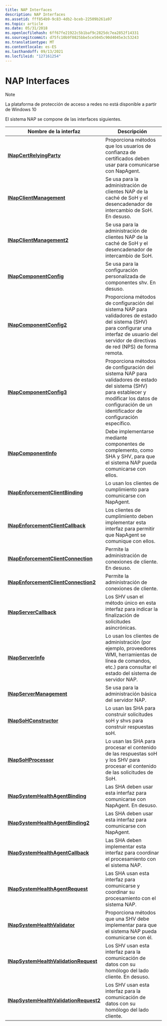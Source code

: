 ```yaml
---
title: NAP Interfaces
description: NAP Interfaces
ms.assetid: fff854b9-9c83-4db2-bceb-22509b261a97
ms.topic: article
ms.date: 05/31/2018
ms.openlocfilehash: 6ff67fe21922c5b1baf9c2825dc7ea2852f14331
ms.sourcegitcommit: d75fc10b9f0825bbe5ce5045c90d4045e3c53243
ms.translationtype: MT
ms.contentlocale: es-ES
ms.lasthandoff: 09/13/2021
ms.locfileid: "127161254"
---
```

# <a name="nap-interfaces"></a>NAP Interfaces

> [!Note]  
> La plataforma de protección de acceso a redes no está disponible a partir de Windows 10

 

El sistema NAP se compone de las interfaces siguientes.



| Nombre de la interfaz                                                                   | Descripción                                                                                                                                         |
|----------------------------------------------------------------------------------|-----------------------------------------------------------------------------------------------------------------------------------------------------|
| [**INapCertRelyingParty**](inapcertrelyingparty.md)                             | Proporciona métodos que los usuarios de confianza de certificados deben usar para comunicarse con NapAgent.                                                        |
| [**INapClientManagement**](inapclientmanagement.md)                             | Se usa para la administración de clientes NAP de la caché de SoH y el desencadenador de intercambio de SoH. En desuso.                                                                |
| [**INapClientManagement2**](inapclientmanagement2.md)                           | Se usa para la administración de clientes NAP de la caché de SoH y el desencadenador de intercambio de SoH.                                                                            |
| [**INapComponentConfig**](inapcomponentconfig.md)                               | Se usa para la configuración personalizada de componentes shv. En desuso.                                                                                    |
| [**INapComponentConfig2**](inapcomponentconfig2.md)                             | Proporciona métodos de configuración del sistema NAP para validadores de estado del sistema (SHV) para configurar una interfaz de usuario del servidor de directivas de red (NPS) de forma remota.   |
| [**INapComponentConfig3**](inapcomponentconfig3.md)                             | Proporciona métodos de configuración del sistema NAP para validadores de estado del sistema (SHV) para establecer y modificar los datos de configuración de un identificador de configuración específico. |
| [**INapComponentInfo**](inapcomponentinfo.md)                                   | Debe implementarse mediante componentes de complemento, como SHA y SHV, para que el sistema NAP pueda comunicarse con ellos.                          |
| [**INapEnforcementClientBinding**](inapenforcementclientbinding.md)             | Lo usan los clientes de cumplimiento para comunicarse con NapAgent.                                                                                       |
| [**INapEnforcementClientCallback**](inapenforcementclientcallback.md)           | Los clientes de cumplimiento deben implementar esta interfaz para permitir que NapAgent se comunique con ellos.                                                  |
| [**INapEnforcementClientConnection**](inapenforcementclientconnection.md)       | Permite la administración de conexiones de cliente. En desuso.                                                                                                |
| [**INapEnforcementClientConnection2**](inapenforcementclientconnection2.md)     | Permite la administración de conexiones de cliente.                                                                                                            |
| [**INapServerCallback**](inapservercallback.md)                                 | Los SHV usan el método único en esta interfaz para indicar la finalización de solicitudes asincrónicas.                                                             |
| [**INapServerInfo**](inapserverinfo.md)                                         | Lo usan los clientes de administración (por ejemplo, proveedores WMI, herramientas de línea de comandos, etc.) para consultar el estado del sistema de servidor NAP.                             |
| [**INapServerManagement**](inapservermanagement.md)                             | Se usa para la administración básica del servidor NAP.                                                                                                        |
| [**INapSoHConstructor**](inapsohconstructor.md)                                 | Lo usan las SHA para construir solicitudes soH y shvs para construir respuestas soH.                                                                      |
| [**INapSoHProcessor**](inapsohprocessor.md)                                     | Lo usan las SHA para procesar el contenido de las respuestas soH y los SHV para procesar el contenido de las solicitudes de SoH.                                          |
| [**INapSystemHealthAgentBinding**](inapsystemhealthagentbinding.md)             | Las SHA deben usar esta interfaz para comunicarse con NapAgent. En desuso.                                                                          |
| [**INapSystemHealthAgentBinding2**](inapsystemhealthagentbinding2.md)           | Las SHA deben usar esta interfaz para comunicarse con NapAgent.                                                                                      |
| [**INapSystemHealthAgentCallback**](inapsystemhealthagentcallback.md)           | Las SHA deben implementar esta interfaz para coordinar el procesamiento con el sistema NAP.                                                                    |
| [**INapSystemHealthAgentRequest**](inapsystemhealthagentrequest.md)             | Las SHA usan esta interfaz para comunicarse y coordinar su procesamiento con el sistema NAP.                                                         |
| [**INapSystemHealthValidator**](inapsystemhealthvalidator.md)                   | Proporciona métodos que una SHV debe implementar para que el sistema NAP pueda comunicarse con él.                                                         |
| [**INapSystemHealthValidationRequest**](inapsystemhealthvalidationrequest.md)   | Los SHV usan esta interfaz para la comunicación de datos con su homólogo del lado cliente. En desuso.                                                      |
| [**INapSystemHealthValidationRequest2**](inapsystemhealthvalidationrequest2.md) | Los SHV usan esta interfaz para la comunicación de datos con su homólogo del lado cliente.                                                                  |



 

 

 





